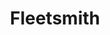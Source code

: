 ---
blog: https://blog.fleetsmith.com/
facebook: https://facebook.com/fleetsmithhq
linkedin: https://linkedin.com/company/fleetsmith
logohandle: fleetsmith
sort: fleetsmith
title: Fleetsmith
twitter: https://x.com/FleetsmithHQ
website: https://www.fleetsmith.com/
---